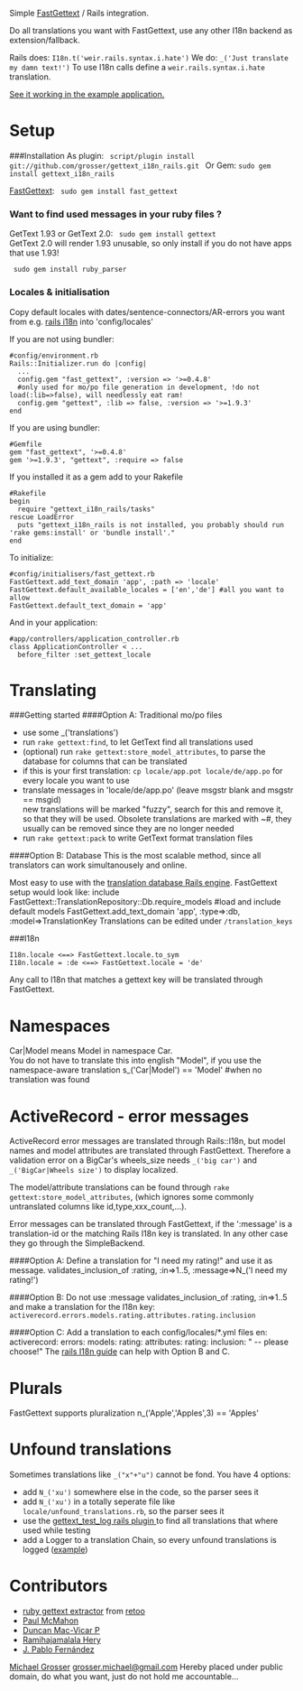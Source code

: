 Simple [FastGettext](http://github.com/grosser/fast_gettext) / Rails integration.

Do all translations you want with FastGettext, use any other I18n backend as extension/fallback.

Rails does: `I18n.t('weir.rails.syntax.i.hate')`
We do: `_('Just translate my damn text!')`
To use I18n calls define a `weir.rails.syntax.i.hate` translation.

[See it working in the example application.](https://github.com/grosser/gettext_i18n_rails_example)

Setup
=====
###Installation
As plugin: `  script/plugin install git://github.com/grosser/gettext_i18n_rails.git  `
Or Gem: ` sudo gem install gettext_i18n_rails `

[FastGettext](http://github.com/grosser/fast_gettext): `  sudo gem install fast_gettext  `

### Want to find used messages in your ruby files ?
GetText 1.93 or GetText 2.0: `  sudo gem install gettext  `  
GetText 2.0 will render 1.93 unusable, so only install if you do not have apps that use 1.93!

`  sudo gem install ruby_parser  `

### Locales & initialisation
Copy default locales with dates/sentence-connectors/AR-errors you want from e.g.
[rails i18n](http://github.com/svenfuchs/rails-i18n/tree/master/rails/locale/) into 'config/locales'

If you are not using bundler:

    #config/environment.rb
    Rails::Initializer.run do |config|
      ...
      config.gem "fast_gettext", :version => '>=0.4.8'
      #only used for mo/po file generation in development, !do not load(:lib=>false), will needlessly eat ram!
      config.gem "gettext", :lib => false, :version => '>=1.9.3'
    end

If you are using bundler:

    #Gemfile
    gem "fast_gettext", '>=0.4.8'
    gem '>=1.9.3', "gettext", :require => false

If you installed it as a gem add to your Rakefile

    #Rakefile
    begin
      require "gettext_i18n_rails/tasks"
    rescue LoadError
      puts "gettext_i18n_rails is not installed, you probably should run 'rake gems:install' or 'bundle install'."
    end

To initialize:

    #config/initialisers/fast_gettext.rb
    FastGettext.add_text_domain 'app', :path => 'locale'
    FastGettext.default_available_locales = ['en','de'] #all you want to allow
    FastGettext.default_text_domain = 'app'

And in your application:

    #app/controllers/application_controller.rb
    class ApplicationController < ...
      before_filter :set_gettext_locale


Translating
===========
###Getting started
####Option A: Traditional mo/po files
 - use some _('translations')
 - run `rake gettext:find`, to let GetText find all translations used
 - (optional) run `rake gettext:store_model_attributes`, to parse the database for columns that can be translated
 - if this is your first translation: `cp locale/app.pot locale/de/app.po` for every locale you want to use
 - translate messages in 'locale/de/app.po' (leave msgstr blank and msgstr == msgid)  
new translations will be marked "fuzzy", search for this and remove it, so that they will be used.
Obsolete translations are marked with ~#, they usually can be removed since they are no longer needed
 - run `rake gettext:pack` to write GetText format translation files

####Option B: Database
This is the most scalable method, since all translators can work simultanousely and online.

Most easy to use with the [translation database Rails engine](http://github.com/grosser/translation_db_engine).
FastGettext setup would look like:
    include FastGettext::TranslationRepository::Db.require_models #load and include default models
    FastGettext.add_text_domain 'app', :type=>:db, :model=>TranslationKey
Translations can be edited under `/translation_keys`

###I18n

    I18n.locale <==> FastGettext.locale.to_sym
    I18n.locale = :de <==> FastGettext.locale = 'de'

Any call to I18n that matches a gettext key will be translated through FastGettext.

Namespaces
==========
Car|Model means Model in namespace Car.  
You do not have to translate this into english "Model", if you use the
namespace-aware translation
    s_('Car|Model') == 'Model' #when no translation was found

ActiveRecord - error messages
=============================
ActiveRecord error messages are translated through Rails::I18n, but
model names and model attributes are translated through FastGettext.
Therefore a validation error on a BigCar's wheels_size needs `_('big car')` and `_('BigCar|Wheels size')`
to display localized.

The model/attribute translations can be found through `rake gettext:store_model_attributes`,
(which ignores some commonly untranslated columns like id,type,xxx_count,...).

Error messages can be translated through FastGettext, if the ':message' is a translation-id or the matching Rails I18n key is translated.
In any other case they go through the SimpleBackend.

####Option A:
Define a translation for "I need my rating!" and use it as message.
    validates_inclusion_of :rating, :in=>1..5, :message=>N_('I need my rating!')

####Option B:
Do not use :message
    validates_inclusion_of :rating, :in=>1..5
and make a translation for the I18n key: `activerecord.errors.models.rating.attributes.rating.inclusion`

####Option C:
Add a translation to each config/locales/*.yml files
    en:
      activerecord:
        errors:
          models:
            rating:
              attributes:
                rating:
                  inclusion: " -- please choose!"
The [rails I18n guide](http://guides.rubyonrails.org/i18n.html) can help with Option B and C.

Plurals
=======
FastGettext supports pluralization
    n_('Apple','Apples',3) == 'Apples'

Unfound translations
====================
Sometimes translations like `_("x"+"u")` cannot be fond. You have 4 options:

 - add `N_('xu')` somewhere else in the code, so the parser sees it
 - add `N_('xu')` in a totally seperate file like `locale/unfound_translations.rb`, so the parser sees it
 - use the [gettext_test_log rails plugin ](http://github.com/grosser/gettext_test_log) to find all translations that where used while testing
 - add a Logger to a translation Chain, so every unfound translations is logged ([example]((http://github.com/grosser/fast_gettext)))


Contributors
======
 - [ruby gettext extractor](http://github.com/retoo/ruby_gettext_extractor/tree/master) from [retoo](http://github.com/retoo)
 - [Paul McMahon](http://github.com/pwim)
 - [Duncan Mac-Vicar P](http://duncan.mac-vicar.com/blog/)
 - [Ramihajamalala Hery](http://my.rails-royce.org/)
 - [J. Pablo Fernández](http://pupeno.com/)

[Michael Grosser](http://pragmatig.wordpress.com)
grosser.michael@gmail.com
Hereby placed under public domain, do what you want, just do not hold me accountable...
